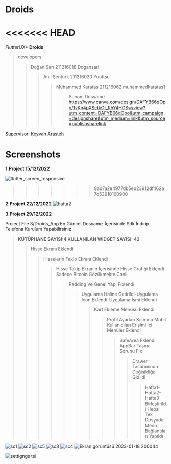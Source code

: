 # Droids
<<<<<<< HEAD
=======

*Flutter*UX* **Droids**

>developers:
>> Doğan Sarı 211216018 Dogansari
>>> Anıl Şentürk 211216020 Yuuttsu
>>>> Muhammed Karataş 211216062 muhammedkaratas1
>>>>>Sunum Dosyamız
>>>>>https://www.canva.com/design/DAFYB66qOpo/1vKn4pXSctkOI_RhY4HGSw/view?utm_content=DAFYB66qOpo&utm_campaign=designshare&utm_medium=link&utm_source=publishsharelink

[Supervisor: Keyvan Arasteh](https://github.com/keyvanarasteh/)

# Screenshots

**1.Project 15/12/2022**

![flutter_screen_responsive](https://user-images.githubusercontent.com/115784914/206871114-603c2e43-fcc9-483f-9c4e-8d689980c31a.jpg)
>>>>>>> 8ad7a2e4977db5eb23912df462a7c53910160900

**2.Project 22/12/2022**
![hafta2](https://user-images.githubusercontent.com/115783349/209242479-22afd2d3-0376-400f-b4c7-986314ffdf52.jpg)

**3.Project 29/12/2022**

Project File 3/Droids_App  En Güncel Dosyamız İçerisinde Sdk İndirip Telefona Kurulum Yapabilirsiniz
> **KÜTÜPHANE SAYISI:4   KULLANILAN WİDGET SAYISI: 42**
>>Hisse Ekranı Eklendi
>>>Hisselerin Takip Ekranı Eklendi
>>>>Hisse Takip Ekranın İçerisinde Hisse Grafiği Eklendi Sadece Bitcoin Gözükmekte Canlı
>>>>>Padding Ve Genel Yapı Fixlendi
>>>>>>Uygulama Haline Getirildi-Uygulama Icon Eklendi-Uygulama İsmi Eklendi
>>>>>>>Kart Ekleme Menüsü Eklendi
>>>>>>>>Profil Ayarları Kısmına Mobil Kullanıcıları Erişimi İçi Menüler Eklendi 
>>>>>>>>>SafeArea Eklendi AppBar Taşma Sorunu Fix
>>>>>>>>>>Drawer Tasarımında Değişikliğe Gidildi
>>>>>>>>>>>Hafta1-Hafta2-Hafta3 Birleştirildi Hepsi Tek Dosyada Menü Bağlantıları Yapıldı

 
![sc1](https://user-images.githubusercontent.com/115783349/210027829-0e59f6ba-9e6c-4f4e-914b-40a26d3adb88.jpg)
![sc2](https://user-images.githubusercontent.com/115783349/210027836-ad162b54-7fed-4382-b44a-ad632898b0c5.png)
![sc5](https://user-images.githubusercontent.com/115783349/210027842-885d8410-ddbc-46fc-bc7b-5ef1bcbfa01e.png)
![sc3](https://user-images.githubusercontent.com/115783349/210027854-27efbb1c-cdeb-4a34-a4ef-81dddde3f178.png)
![sc4](https://user-images.githubusercontent.com/115783349/210027856-ef953255-d7fc-4928-b9eb-a6c016a74295.png)
![Ekran görüntüsü 2023-01-18 200044](https://user-images.githubusercontent.com/115783349/213577380-7346deda-50a0-4a27-9dea-456774ec01b6.jpg)

![settigngs tel](https://user-images.githubusercontent.com/115783349/213577444-1b25a551-adcb-4894-969c-b1373d7b8f24.jpg)


